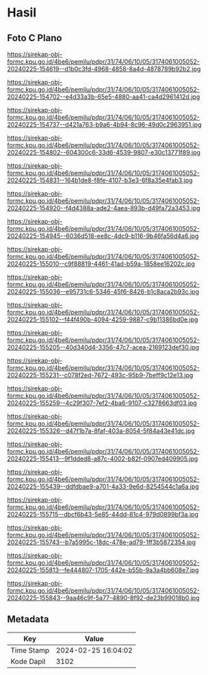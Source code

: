 # Hasil

## Foto C Plano

https://sirekap-obj-formc.kpu.go.id/4be6/pemilu/pdpr/31/74/06/10/05/3174061005052-20240225-154619--d1b0c3fd-4968-4858-8a4d-4878789b92b2.jpg

https://sirekap-obj-formc.kpu.go.id/4be6/pemilu/pdpr/31/74/06/10/05/3174061005052-20240225-154702--e4d33a3b-65e5-4880-aa41-ca4d2961412d.jpg

https://sirekap-obj-formc.kpu.go.id/4be6/pemilu/pdpr/31/74/06/10/05/3174061005052-20240225-154737--d421a763-b9a6-4b94-8c96-49d0c2963951.jpg

https://sirekap-obj-formc.kpu.go.id/4be6/pemilu/pdpr/31/74/06/10/05/3174061005052-20240225-154802--604300c6-33d6-4539-9807-e30c13771f89.jpg

https://sirekap-obj-formc.kpu.go.id/4be6/pemilu/pdpr/31/74/06/10/05/3174061005052-20240225-154831--164b1de8-f8fe-4107-b3e3-6f8a35e4fab3.jpg

https://sirekap-obj-formc.kpu.go.id/4be6/pemilu/pdpr/31/74/06/10/05/3174061005052-20240225-154920--f4d4388a-ade2-4aea-893b-d49fa72a3453.jpg

https://sirekap-obj-formc.kpu.go.id/4be6/pemilu/pdpr/31/74/06/10/05/3174061005052-20240225-154945--6036d518-ee8c-4dc9-b116-9b46fa56d4a6.jpg

https://sirekap-obj-formc.kpu.go.id/4be6/pemilu/pdpr/31/74/06/10/05/3174061005052-20240225-155010--c9f88819-4461-41ad-b59a-1858ee16202c.jpg

https://sirekap-obj-formc.kpu.go.id/4be6/pemilu/pdpr/31/74/06/10/05/3174061005052-20240225-155036--e95731c6-5346-45f6-8426-b1c8aca2b93c.jpg

https://sirekap-obj-formc.kpu.go.id/4be6/pemilu/pdpr/31/74/06/10/05/3174061005052-20240225-155102--f44f490b-4094-4259-9887-c9b11386bd0e.jpg

https://sirekap-obj-formc.kpu.go.id/4be6/pemilu/pdpr/31/74/06/10/05/3174061005052-20240225-155205--40d340d4-3356-47c7-acea-2169123def30.jpg

https://sirekap-obj-formc.kpu.go.id/4be6/pemilu/pdpr/31/74/06/10/05/3174061005052-20240225-155231--c078f2ed-7672-493c-95b9-7beff9c12e13.jpg

https://sirekap-obj-formc.kpu.go.id/4be6/pemilu/pdpr/31/74/06/10/05/3174061005052-20240225-155259--4c29f307-7ef2-4ba6-9107-c3278663df03.jpg

https://sirekap-obj-formc.kpu.go.id/4be6/pemilu/pdpr/31/74/06/10/05/3174061005052-20240225-155326--d47f1b7a-8faf-403a-8054-5f84a43e41dc.jpg

https://sirekap-obj-formc.kpu.go.id/4be6/pemilu/pdpr/31/74/06/10/05/3174061005052-20240225-155413--9f1dded8-a87c-4002-b82f-0907ed409905.jpg

https://sirekap-obj-formc.kpu.go.id/4be6/pemilu/pdpr/31/74/06/10/05/3174061005052-20240225-155439--ddfdbae9-a701-4a33-9e6d-8254544c1a6a.jpg

https://sirekap-obj-formc.kpu.go.id/4be6/pemilu/pdpr/31/74/06/10/05/3174061005052-20240225-155715--dbcf6b43-5e85-44dd-81c4-979d0899bf3a.jpg

https://sirekap-obj-formc.kpu.go.id/4be6/pemilu/pdpr/31/74/06/10/05/3174061005052-20240225-155743--b7a5995c-18dc-478e-ad79-1ff3b5872354.jpg

https://sirekap-obj-formc.kpu.go.id/4be6/pemilu/pdpr/31/74/06/10/05/3174061005052-20240225-155813--fe444807-1705-442e-b55b-9a3a4bb608e7.jpg

https://sirekap-obj-formc.kpu.go.id/4be6/pemilu/pdpr/31/74/06/10/05/3174061005052-20240225-155843--9aa46c9f-5a77-4890-8f92-de23b99018b0.jpg


## Metadata

| Key        | Value               |
| ---------- | ------------------- |
| Time Stamp | 2024-02-25 16:04:02 |
| Kode Dapil | 3102                |



